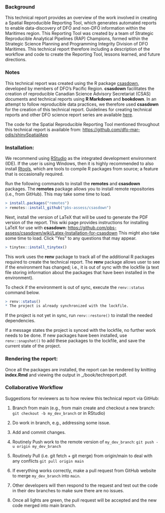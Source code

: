 ### Background

This technical report provides an overview of the work involved in creating a Spatial Reproducible Reporting Tool, which generates automated reports to enable data-discovery of DFO and non-DFO information within the Maritimes region. This Reporting Tool was created by a team of Strategic Reproducible Analytical Pipelines (RAP) Champions, formed within the Strategic Science Planning and Programming Integrity Division of DFO Maritimes. This technical report therefore including a description of the workflow and code to create the Reporting Tool, lessons learned, and future directions.

### Notes
This technical report was created using the R package [csasdown](https://github.com/pbs-assess/csasdown), developed by members of DFO’s Pacific Region. **csasdown** facilitates the creation of reproducible Canadian Science Advisory Secretariat (CSAS) documents and technical reports using **R Markdown** and **bookdown**. In an attempt to follow reproducible data practices, we therefore used **csasdown** for the creation of this technical report. Guidelines for creating technical reports and other DFO science report series are available [here](https://publications.gc.ca/site/eng/9.874714/publication.html).

The code for the Spatial Reproducible Reporting Tool mentioned throughout this technical report is available from: <https://github.com/dfo-mar-odis/shinySpatialApp>

### Installation:
We recommend using [RStudio](https://rstudio.com) as the integrated development environment (IDE). If the user is using Windows, then it is highly recommended to also install [Rtools](https://cran.r-project.org/bin/windows/Rtools/), which are tools to compile R packages from source; a feature that is occasionally required.

Run the following commands to install the **remotes** and **csasdown** packages. The **remotes** package allows you to install remote repositories (i.e., from GitHub). This may take some time to load.

``` r
> install.packages("remotes")
> remotes::install_github("pbs-assess/csasdown")
``` 
Next, install the version of LaTeX that will be used to generate the PDF version of the report. This wiki page provides instructions for installing LaTeX for use with **csasdown**: <https://github.com/pbs-assess/csasdown/wiki/Latex-Installation-for-csasdown> This might also take some time to load. Click "Yes" to any questions that may appear.

``` r
> tinytex::install_tinytex()
```

This work uses the **renv** package to track all of the additional R packages required to create the technical report. The **renv** package allows user to see if the environment has changed; i.e., it is out of sync with the lockfile (a text file storing information about the packages that have been installed in the environment). 

To check if the environment is out of sync, execute the `renv::status`
command below. 

``` r
> renv::status()
* The project is already synchronized with the lockfile.
```
If the project is not yet in sync, run `renv::restore()` to install the needed dependencies. 

If a message states the project is synced with the lockfile, no further work needs to be done. If new packages have been installed, use `renv::snapshot()` to add these packages to the lockfile, and save the current state of the project.

### Rendering the report:
Once all the packages are installed, the report can be rendered by knitting **index.Rmd** and viewing the output in _/book/techreport.pdf.

### Collaborative Workflow 
Suggestions for reviewers as to how review this technical report via GitHub:

1. Branch from main (e.g., from main create and checkout a new branch: `git checkout -b my_dev_branch` or in RStudio)

2. Do work in branch, e.g., addressing some issue.

3. Add and commit changes.

4. Routinely Push work to the remote version of `my_dev_branch`: `git push -u origin my_dev_branch`

5. Routinely Pull (i.e. git fetch + git merge) from origin/main to deal with any conflicts `git pull origin main`

6. If everything works correctly, make a pull request from GitHub website to merge `my_dev_branch` into `main`.

7.  Other developers will then respond to the request and test out the code in their dev branches to make sure there are no issues.

8.  Once all lights are green, the pull request will be accepted and the new code merged into main branch.

